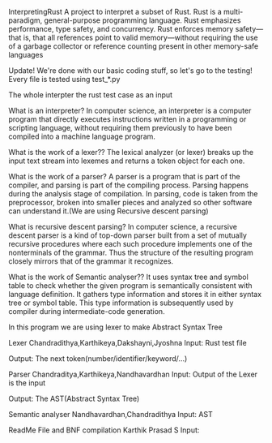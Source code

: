 InterpretingRust
A project to interpret a subset of Rust.
Rust is a multi-paradigm, general-purpose programming language. Rust emphasizes performance, type safety, and concurrency. Rust enforces memory safety—that is, that all references point to valid memory—without requiring the use of a garbage collector or reference counting present in other memory-safe languages

Update!
We're done with our basic coding stuff, so let's go to the testing!
Every file is tested using test_*.py

The whole interpter the rust test case as an input 

What is an interpreter?
In computer science, an interpreter is a computer program that directly executes instructions written in a programming or scripting language, without requiring them previously to have been compiled into a machine language program.

What is the work of a lexer??
The lexical analyzer (or lexer) breaks up the input text stream into lexemes and returns a token object for each one.

What is the work of a parser?
A parser is a program that is part of the compiler, and parsing is part of the compiling process. Parsing happens during the analysis stage of compilation. In parsing, code is taken from the preprocessor, broken into smaller pieces and analyzed so other software can understand it.(We are using Recursive descent parsing)

What is recursive descent parsing?
In computer science, a recursive descent parser is a kind of top-down parser built from a set of mutually recursive procedures where each such procedure implements one of the nonterminals of the grammar. Thus the structure of the resulting program closely mirrors that of the grammar it recognizes.

What is the work of Semantic analyser??
It uses syntax tree and symbol table to check whether the given program is semantically consistent with language definition. It gathers type information and stores it in either syntax tree or symbol table. This type information is subsequently used by compiler during intermediate-code generation.

In this program we are using lexer to make Abstract Syntax Tree 

Lexer
Chandradithya,Karthikeya,Dakshayni,Jyoshna
Input: Rust test file

Output: The next token(number/identifier/keyword/...)

Parser
Chandraditya,Karthikeya,Nandhavardhan
Input: Output of the Lexer is the input 

Output: The AST(Abstract Syntax Tree)

Semantic analyser
Nandhavardhan,Chandradithya
Input: AST

ReadMe File and BNF compilation
Karthik Prasad S
Input:
